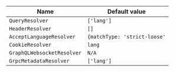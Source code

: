 | Name                       | Default value                |
| -------------------------- | ---------------------------- |
| `QueryResolver`            | `['lang']`                   |
| `HeaderResolver`           | `[]`                         |
| `AcceptLanguageResolver`   | `{matchType: 'strict-loose'` |
| `CookieResolver`           | `lang`                       |
| `GraphQLWebsocketResolver` | `N/A`                        |
| `GrpcMetadataResolver`     | `['lang']`                   |